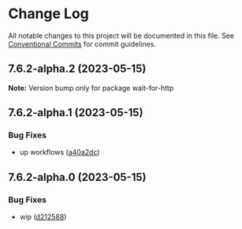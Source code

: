 # Change Log

All notable changes to this project will be documented in this file.
See [Conventional Commits](https://conventionalcommits.org) for commit guidelines.

## 7.6.2-alpha.2 (2023-05-15)

**Note:** Version bump only for package wait-for-http





## 7.6.2-alpha.1 (2023-05-15)


### Bug Fixes

* up workflows ([a40a2dc](https://github.com/SocialGouv/docker/commit/a40a2dc58996f8b08a8dd58f4af94c11404120ba))





## 7.6.2-alpha.0 (2023-05-15)


### Bug Fixes

* wip ([d212588](https://github.com/SocialGouv/docker/commit/d212588d02c022d92a1a76a11217ba8d176a0ca9))
